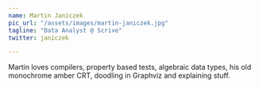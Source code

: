 ```yaml
---
name: Martin Janiczek
pic_url: "/assets/images/martin-janiczek.jpg"
tagline: "Data Analyst @ Scrive"
twitter: janiczek

---
```

Martin loves compilers, property based tests, algebraic data types, his old monochrome amber CRT, doodling in Graphviz and explaining stuff. 
